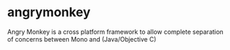 angrymonkey
===========

Angry Monkey is a cross platform framework to allow complete separation of concerns between Mono and (Java/Objective C)